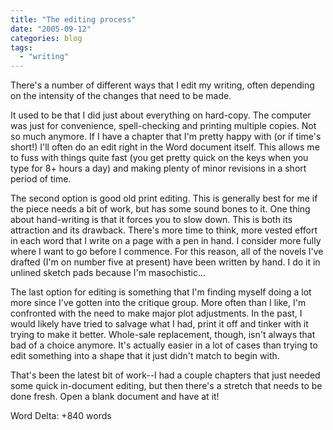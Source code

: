 ```yaml
---
title: "The editing process"
date: "2005-09-12"
categories: blog
tags:
  - "writing"
---
```


There's a number of different ways that I edit my writing, often depending on the intensity of the changes that need to be made.

It used to be that I did just about everything on hard-copy. The computer was just for convenience, spell-checking and printing multiple copies. Not so much anymore. If I have a chapter that I'm pretty happy with (or if time's short!) I'll often do an edit right in the Word document itself. This allows me to fuss with things quite fast (you get pretty quick on the keys when you type for 8+ hours a day) and making plenty of minor revisions in a short period of time.

The second option is good old print editing. This is generally best for me if the piece needs a bit of work, but has some sound bones to it. One thing about hand-writing is that it forces you to slow down. This is both its attraction and its drawback. There's more time to think, more vested effort in each word that I write on a page with a pen in hand. I consider more fully where I want to go before I commence. For this reason, all of the novels I've drafted (I'm on number five at present) have been written by hand. I do it in unlined sketch pads because I'm masochistic...

The last option for editing is something that I'm finding myself doing a lot more since I've gotten into the critique group. More often than I like, I'm confronted with the need to make major plot adjustments. In the past, I would likely have tried to salvage what I had, print it off and tinker with it trying to make it better. Whole-sale replacement, though, isn't always that bad of a choice anymore. It's actually easier in a lot of cases than trying to edit something into a shape that it just didn't match to begin with.

That's been the latest bit of work--I had a couple chapters that just needed some quick in-document editing, but then there's a stretch that needs to be done fresh. Open a blank document and have at it!

Word Delta: +840 words

